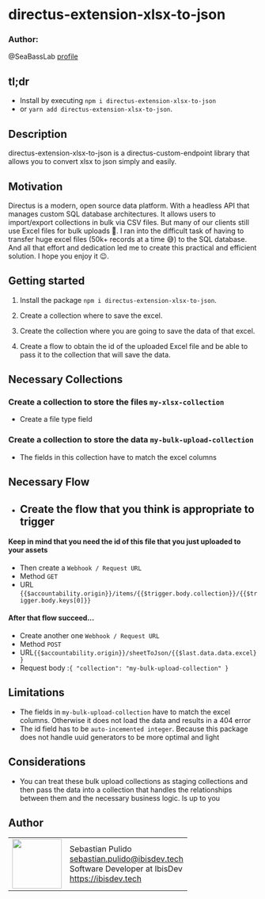 # directus-extension-xlsx-to-json

### Author:

@SeaBassLab [profile](https://github.com/SeaBassLab)

## tl;dr

- Install by executing `npm i directus-extension-xlsx-to-json`
- or `yarn add directus-extension-xlsx-to-json`.

## Description

directus-extension-xlsx-to-json is a directus-custom-endpoint library that allows you to convert xlsx to json simply and easily.

## Motivation

Directus is a modern, open source data platform. With a headless API that manages custom SQL database architectures. It allows users to import/export collections in bulk via CSV files. But many of our clients still use Excel files for bulk uploads 🥹. I ran into the difficult task of having to transfer huge excel files (50k+ records at a time 😅) to the SQL database. And all that effort and dedication led me to create this practical and efficient solution. I hope you enjoy it 😉.

## Getting started

1. Install the package `npm i directus-extension-xlsx-to-json`.

2. Create a collection where to save the excel.

3. Create the collection where you are going to save the data of that excel.

4. Create a flow to obtain the id of the uploaded Excel file and be able to pass it to the collection that will save the data.

## Necessary Collections

### Create a collection to store the files `my-xlsx-collection`

- Create a file type field

### Create a collection to store the data `my-bulk-upload-collection`

- The fields in this collection have to match the excel columns

## Necessary Flow

- ## Create the flow that you think is appropriate to trigger

#### Keep in mind that you need the id of this file that you just uploaded to your assets

- Then create a `Webhook / Request URL`
- Method `GET`
- URL `{{$accountability.origin}}/items/{{$trigger.body.collection}}/{{$trigger.body.keys[0]}}`

#### After that flow succeed...

- Create another one `Webhook / Request URL`
- Method `POST`
- URL`{{$accountability.origin}}/sheetToJson/{{$last.data.data.excel}}`
- Request body :`{ "collection": "my-bulk-upload-collection" }`

## Limitations

- The fields in `my-bulk-upload-collection` have to match the excel columns. Otherwise it does not load the data and results in a 404 error
- The id field has to be `auto-incemented integer`. Because this package does not handle uuid generators to be more optimal and light

## Considerations

- You can treat these bulk upload collections as staging collections and then pass the data into a collection that handles the relationships between them and the necessary business logic. Is up to you

## Author

<table>
  <tr>
    <td>
      <img  src="https://avatars.githubusercontent.com/u/70863556?s=400&v=4"  width="100">
    </td>
    <td>
      Sebastian Pulido
      <br  />
        <a  href="mailto:sebastian.pulido@ibisdev.tech">sebastian.pulido@ibisdev.tech</a>
      <br  />
      Software Developer at IbisDev
      <br  />
        <a  href="https://ibisdev.tech">https://ibisdev.tech</a>
    </td>
  </tr>
</table>
